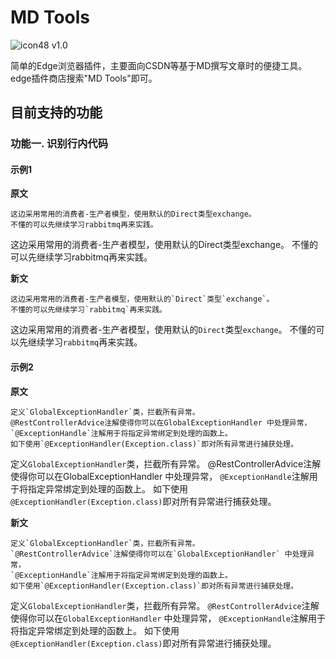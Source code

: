 # MD Tools
![icon48](https://github.com/Xiamu-ssr/edge-plugin/assets/77220168/bbb5a0b9-0dbc-4839-9fc0-630f7540f363)
v1.0

简单的Edge浏览器插件，主要面向CSDN等基于MD撰写文章时的便捷工具。edge插件商店搜索"MD Tools"即可。

## 目前支持的功能

### 功能一. 识别行内代码
#### 示例1
**原文**
```text
这边采用常用的消费者-生产者模型，使用默认的Direct类型exchange。
不懂的可以先继续学习rabbitmq再来实践。
```
这边采用常用的消费者-生产者模型，使用默认的Direct类型exchange。
不懂的可以先继续学习rabbitmq再来实践。

**新文**
```text
这边采用常用的消费者-生产者模型，使用默认的`Direct`类型`exchange`。
不懂的可以先继续学习`rabbitmq`再来实践。
```
这边采用常用的消费者-生产者模型，使用默认的`Direct`类型`exchange`。
不懂的可以先继续学习`rabbitmq`再来实践。

#### 示例2
**原文**
```text
定义`GlobalExceptionHandler`类，拦截所有异常。
@RestControllerAdvice注解使得你可以在GlobalExceptionHandler 中处理异常，
`@ExceptionHandle`注解用于将指定异常绑定到处理的函数上。
如下使用`@ExceptionHandler(Exception.class)`即对所有异常进行捕获处理。
```
定义`GlobalExceptionHandler`类，拦截所有异常。
@RestControllerAdvice注解使得你可以在GlobalExceptionHandler 中处理异常，
`@ExceptionHandle`注解用于将指定异常绑定到处理的函数上。
如下使用`@ExceptionHandler(Exception.class)`即对所有异常进行捕获处理。

**新文**
```text
定义`GlobalExceptionHandler`类，拦截所有异常。
`@RestControllerAdvice`注解使得你可以在`GlobalExceptionHandler` 中处理异常，
`@ExceptionHandle`注解用于将指定异常绑定到处理的函数上。
如下使用`@ExceptionHandler(Exception.class)`即对所有异常进行捕获处理。
```
定义`GlobalExceptionHandler`类，拦截所有异常。
`@RestControllerAdvice`注解使得你可以在`GlobalExceptionHandler` 中处理异常，
`@ExceptionHandle`注解用于将指定异常绑定到处理的函数上。
如下使用`@ExceptionHandler(Exception.class)`即对所有异常进行捕获处理。